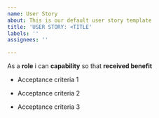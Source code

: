 ```yaml
---
name: User Story
about: This is our default user story template
title: 'USER STORY: <TITLE'
labels: ''
assignees: ''

---
```


As a **role**  i can **capability** so that **received benefit**


- Acceptance criteria 1

- Acceptance criteria 2

- Acceptance criteria 3
